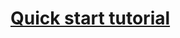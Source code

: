 # [Quick start tutorial](https://learn.hashicorp.com/tutorials/terraform/install-cli?in=terraform/aws-get-started#quick-start-tutorial)